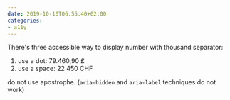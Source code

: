 ```yaml
---
date: 2019-10-10T06:55:40+02:00
categories:
- a11y
---
```

There&#39;s three accessible way to display number with thousand separator:

1. use a dot: 79.460,90 £
2. use a space: 22 450 CHF

do not use apostrophe. (`aria-hidden` and `aria-label` techniques do not work)